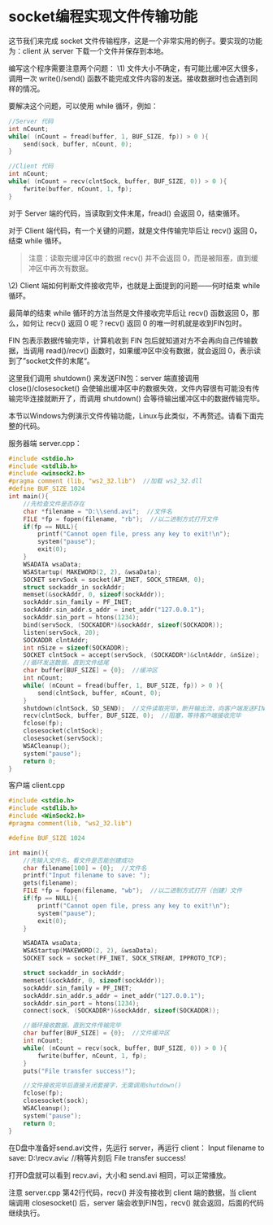 # socket编程实现文件传输功能

这节我们来完成 socket 文件传输程序，这是一个非常实用的例子。要实现的功能为：client 从 server 下载一个文件并保存到本地。

编写这个程序需要注意两个问题：
\1) 文件大小不确定，有可能比缓冲区大很多，调用一次 write()/send() 函数不能完成文件内容的发送。接收数据时也会遇到同样的情况。

要解决这个问题，可以使用 while 循环，例如：

```c
//Server 代码
int nCount;
while( (nCount = fread(buffer, 1, BUF_SIZE, fp)) > 0 ){
    send(sock, buffer, nCount, 0);
}

//Client 代码
int nCount;
while( (nCount = recv(clntSock, buffer, BUF_SIZE, 0)) > 0 ){
    fwrite(buffer, nCount, 1, fp);
}
```

对于 Server 端的代码，当读取到文件末尾，fread() 会返回 0，结束循环。

对于 Client 端代码，有一个关键的问题，就是文件传输完毕后让 recv() 返回 0，结束 while 循环。

> 注意：读取完缓冲区中的数据 recv() 并不会返回 0，而是被阻塞，直到缓冲区中再次有数据。

\2) Client 端如何判断文件接收完毕，也就是上面提到的问题——何时结束 while 循环。

最简单的结束 while 循环的方法当然是文件接收完毕后让 recv() 函数返回 0，那么，如何让 recv() 返回 0 呢？recv() 返回 0 的唯一时机就是收到FIN包时。

FIN 包表示数据传输完毕，计算机收到 FIN 包后就知道对方不会再向自己传输数据，当调用 read()/recv() 函数时，如果缓冲区中没有数据，就会返回 0，表示读到了”socket文件的末尾“。

这里我们调用 shutdown() 来发送FIN包：server 端直接调用 close()/closesocket() 会使输出缓冲区中的数据失效，文件内容很有可能没有传输完毕连接就断开了，而调用 shutdown() 会等待输出缓冲区中的数据传输完毕。

本节以Windows为例演示文件传输功能，Linux与此类似，不再赘述。请看下面完整的代码。

服务器端 server.cpp：

```c
#include <stdio.h>
#include <stdlib.h>
#include <winsock2.h>
#pragma comment (lib, "ws2_32.lib")  //加载 ws2_32.dll
#define BUF_SIZE 1024
int main(){
    //先检查文件是否存在
    char *filename = "D:\\send.avi";  //文件名
    FILE *fp = fopen(filename, "rb");  //以二进制方式打开文件
    if(fp == NULL){
        printf("Cannot open file, press any key to exit!\n");
        system("pause");
        exit(0);
    }
    WSADATA wsaData;
    WSAStartup( MAKEWORD(2, 2), &wsaData);
    SOCKET servSock = socket(AF_INET, SOCK_STREAM, 0);
    struct sockaddr_in sockAddr;
    memset(&sockAddr, 0, sizeof(sockAddr));
    sockAddr.sin_family = PF_INET;
    sockAddr.sin_addr.s_addr = inet_addr("127.0.0.1");
    sockAddr.sin_port = htons(1234);
    bind(servSock, (SOCKADDR*)&sockAddr, sizeof(SOCKADDR));
    listen(servSock, 20);
    SOCKADDR clntAddr;
    int nSize = sizeof(SOCKADDR);
    SOCKET clntSock = accept(servSock, (SOCKADDR*)&clntAddr, &nSize);
    //循环发送数据，直到文件结尾
    char buffer[BUF_SIZE] = {0};  //缓冲区
    int nCount;
    while( (nCount = fread(buffer, 1, BUF_SIZE, fp)) > 0 ){
        send(clntSock, buffer, nCount, 0);
    }
    shutdown(clntSock, SD_SEND);  //文件读取完毕，断开输出流，向客户端发送FIN包
    recv(clntSock, buffer, BUF_SIZE, 0);  //阻塞，等待客户端接收完毕
    fclose(fp);
    closesocket(clntSock);
    closesocket(servSock);
    WSACleanup();
    system("pause");
    return 0;
}
```

客户端 client.cpp

```c
#include <stdio.h>
#include <stdlib.h>
#include <WinSock2.h>
#pragma comment(lib, "ws2_32.lib")

#define BUF_SIZE 1024

int main(){
    //先输入文件名，看文件是否能创建成功
    char filename[100] = {0};  //文件名
    printf("Input filename to save: ");
    gets(filename);
    FILE *fp = fopen(filename, "wb");  //以二进制方式打开（创建）文件
    if(fp == NULL){
        printf("Cannot open file, press any key to exit!\n");
        system("pause");
        exit(0);
    }

    WSADATA wsaData;
    WSAStartup(MAKEWORD(2, 2), &wsaData);
    SOCKET sock = socket(PF_INET, SOCK_STREAM, IPPROTO_TCP);

    struct sockaddr_in sockAddr;
    memset(&sockAddr, 0, sizeof(sockAddr));
    sockAddr.sin_family = PF_INET;
    sockAddr.sin_addr.s_addr = inet_addr("127.0.0.1");
    sockAddr.sin_port = htons(1234);
    connect(sock, (SOCKADDR*)&sockAddr, sizeof(SOCKADDR));

    //循环接收数据，直到文件传输完毕
    char buffer[BUF_SIZE] = {0};  //文件缓冲区
    int nCount;
    while( (nCount = recv(sock, buffer, BUF_SIZE, 0)) > 0 ){
        fwrite(buffer, nCount, 1, fp);
    }
    puts("File transfer success!");

    //文件接收完毕后直接关闭套接字，无需调用shutdown()
    fclose(fp);
    closesocket(sock);
    WSACleanup();
    system("pause");
    return 0;
}
```

在D盘中准备好send.avi文件，先运行 server，再运行 client：
Input filename to save: D:\\recv.avi↙
//稍等片刻后
File transfer success!

打开D盘就可以看到 recv.avi，大小和 send.avi 相同，可以正常播放。

注意 server.cpp 第42行代码，recv() 并没有接收到 client 端的数据，当 client 端调用 closesocket() 后，server 端会收到FIN包，recv() 就会返回，后面的代码继续执行。
